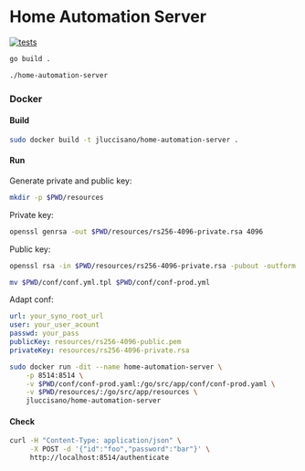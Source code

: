 # Home Automation Server

[![tests][tests]][tests-url]

```bash
go build .

./home-automation-server
```
### Docker

#### Build

```bash
sudo docker build -t jluccisano/home-automation-server .
```

#### Run

Generate private and public key:

```bash
mkdir -p $PWD/resources
```

Private key:
```bash
openssl genrsa -out $PWD/resources/rs256-4096-private.rsa 4096
```

Public key:
```bash
openssl rsa -in $PWD/resources/rs256-4096-private.rsa -pubout -outform PEM -out $PWD/resources/rs256-4096-public.pem
```

```bash
mv $PWD/conf/conf.yml.tpl $PWD/conf/conf-prod.yml
```

Adapt conf:

```yml
url: your_syno_root_url
user: your_user_acount
passwd: your_pass
publicKey: resources/rs256-4096-public.pem
privateKey: resources/rs256-4096-private.rsa
```

```bash
sudo docker run -dit --name home-automation-server \
    -p 8514:8514 \
    -v $PWD/conf/conf-prod.yaml:/go/src/app/conf/conf-prod.yaml \
    -v $PWD/resources/:/go/src/app/resources \
    jluccisano/home-automation-server
```

#### Check

```bash
curl -H "Content-Type: application/json" \
     -X POST -d '{"id":"foo","password":"bar"}' \
     http://localhost:8514/authenticate
```

[tests]: http://img.shields.io/travis/jluccisano/home-automation-server.svg
[tests-url]: https://travis-ci.org/jluccisano/home-automation-server
